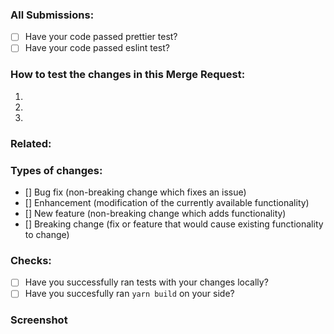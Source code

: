 ### All Submissions:

- [ ] Have your code passed prettier test?
- [ ] Have your code passed eslint test?

<!-- Mark completed items with an [x] -->

<!-- You can erase any parts of this template not applicable to your Merge Request. -->

### How to test the changes in this Merge Request:

1.
2.
3.

### Related:

### Types of changes:

- [] Bug fix (non-breaking change which fixes an issue)
- [] Enhancement (modification of the currently available functionality)
- [] New feature (non-breaking change which adds functionality)
- [] Breaking change (fix or feature that would cause existing functionality to change)

<!-- Mark completed items with an [x] -->

### Checks:

- [ ] Have you successfully ran tests with your changes locally?
- [ ] Have you succesfully ran `yarn build` on your side?

<!-- Mark completed items with an [x] -->

### Screenshot

<!-- Add screenshots of the changes/features if it makes visual changes. -->
